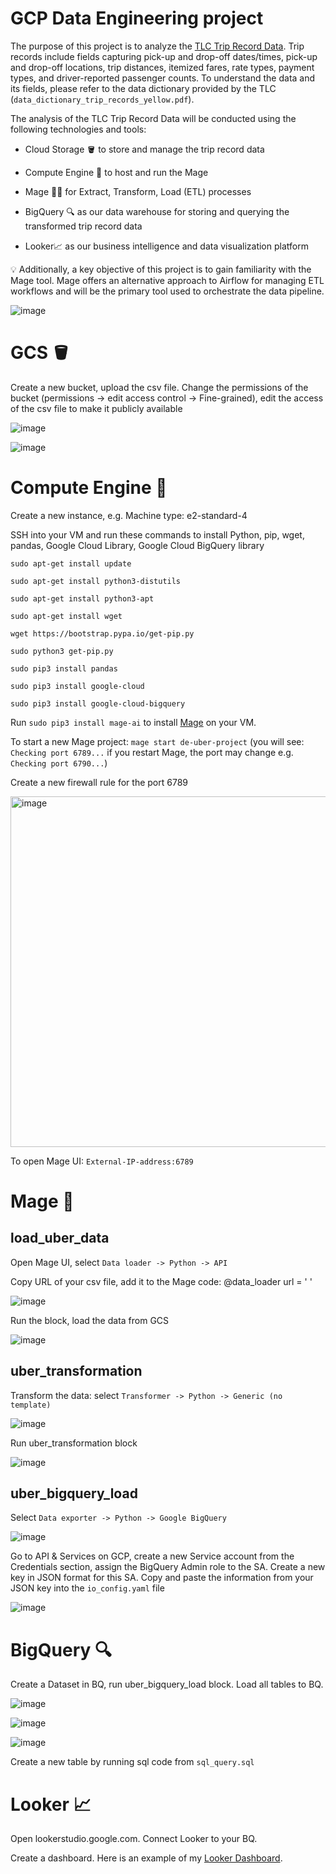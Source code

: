 # GCP Data Engineering project

The purpose of this project is to analyze the [TLC Trip Record Data](https://www.nyc.gov/site/tlc/about/tlc-trip-record-data.page). Trip records include fields capturing pick-up and drop-off dates/times, pick-up and drop-off locations, trip distances, itemized fares, rate types, payment types, and driver-reported passenger counts. To understand the data and its fields, please refer to the data dictionary provided by the TLC (`data_dictionary_trip_records_yellow.pdf`). 


The analysis of the TLC Trip Record Data will be conducted using the following technologies and tools:



- Cloud Storage 🪣 to store and manage the trip record data

- Compute Engine 💽 to host and run the Mage 

- Mage 🧙‍♂️ for Extract, Transform, Load (ETL) processes

- BigQuery 🔍 as our data warehouse for storing and querying the transformed trip record data

- Looker📈 as our business intelligence and data visualization platform


    
💡 Additionally, a key objective of this project is to gain familiarity with the Mage tool. Mage offers an alternative approach to Airflow for managing ETL workflows and will be the primary tool used to orchestrate the data pipeline.



![image](https://github.com/janaom/GCP-DE-project-uber-etl-pipeline/assets/83917694/6cada155-6df3-4497-8410-ab0d9f4d0b09)



# GCS 🪣

Create a new bucket, upload the csv file. Change the permissions of the bucket (permissions -> edit access control -> Fine-grained), edit the access of the csv file to make it publicly available

![image](https://github.com/janaom/GCP_DE_project_uber_etl_pipeline/assets/83917694/66511ae3-9543-4d96-b6d9-22f8a6ac1483)

![image](https://github.com/janaom/GCP_DE_project_uber_etl_pipeline/assets/83917694/38b135a9-1b16-4e15-b082-0aecc5942c30)


# Compute Engine 💽

Create a new instance, e.g. Machine type: e2-standard-4

SSH into your VM and run these commands to install Python, pip, wget, pandas, Google Cloud Library, Google Cloud BigQuery library 

`sudo apt-get install update`

`sudo apt-get install python3-distutils`

`sudo apt-get install python3-apt`

`sudo apt-get install wget`

`wget https://bootstrap.pypa.io/get-pip.py`

`sudo python3 get-pip.py`

`sudo pip3 install pandas`

`sudo pip3 install google-cloud`

`sudo pip3 install google-cloud-bigquery`


Run `sudo pip3 install mage-ai` to install [Mage](https://github.com/mage-ai/mage-ai#%EF%B8%8F-install) on your VM.

To start a new Mage project: `mage start de-uber-project` (you will see: `Checking port 6789...` if you restart Mage, the port may change e.g. `Checking port 6790...`)

Create a new firewall rule for the port 6789

<img width="561" alt="image" src="https://github.com/janaom/GCP-DE-project-uber-etl-pipeline/assets/83917694/5e2344e7-69d4-4e11-aa89-d9ed23888e1f">


To open Mage UI: `External-IP-address:6789`


# Mage 🧙

## load_uber_data

Open Mage UI, select `Data loader -> Python -> API`

Copy URL of your csv file, add it to the Mage code: @data_loader url = ' '

![image](https://github.com/janaom/GCP_DE_project_uber_etl_pipeline/assets/83917694/9d125cee-63f2-4802-a7a4-b75f0be9bc63)

Run the block, load the data from GCS

![image](https://github.com/janaom/GCP_DE_project_uber_etl_pipeline/assets/83917694/e5e01438-4a74-4e12-b0bc-f037f6b42d74)

## uber_transformation

Transform the data: select `Transformer -> Python -> Generic (no template)`

![image](https://github.com/janaom/GCP_DE_project_uber_etl_pipeline/assets/83917694/39995cd8-b34d-42b7-b605-566e5b4efbbb)

Run uber_transformation block

![image](https://github.com/janaom/GCP_DE_project_uber_etl_pipeline/assets/83917694/76893241-b06a-4862-ae7a-1bdf22a85859)

## uber_bigquery_load

Select `Data exporter -> Python -> Google BigQuery`

![image](https://github.com/janaom/GCP_DE_project_uber_etl_pipeline/assets/83917694/c714ee7d-5de3-4e8a-b83e-40e12c1ebd0f)

Go to API & Services on GCP, create a new Service account from the Credentials section, assign the BigQuery Admin role to the SA. Create a new key in JSON format for this SA.
Copy and paste the information from your JSON key into the `io_config.yaml` file

![image](https://github.com/janaom/GCP_DE_project_uber_etl_pipeline/assets/83917694/27f5b21a-769c-47ea-b03a-89cb20cec313)


# BigQuery 🔍

Create a Dataset in BQ, run uber_bigquery_load block. Load all tables to BQ.

![image](https://github.com/janaom/GCP_DE_project_uber_etl_pipeline/assets/83917694/829677c2-d407-4726-830a-a1d86ceea3d6)

![image](https://github.com/janaom/GCP_DE_project_uber_etl_pipeline/assets/83917694/91b1924e-412b-471d-ae28-4d8b0769cfee)

![image](https://github.com/janaom/GCP_DE_project_uber_etl_pipeline/assets/83917694/b265a460-45fa-423a-b5ee-50cc6277a293)

Create a new table by running sql code from `sql_query.sql`


# Looker 📈

Open lookerstudio.google.com. Connect Looker to your BQ.

Create a dashboard. Here is an example of my [Looker Dashboard](https://lookerstudio.google.com/s/twWLPhtdgPI).
